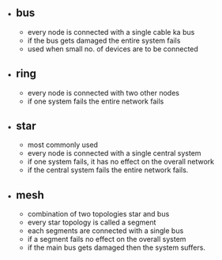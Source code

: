 - ## bus
	- every node is connected with a single cable ka bus
	- if the bus gets damaged the entire system fails
	- used when small no. of devices are to be connected
- ## ring
	- every node is connected with two other nodes
	- if one system fails the entire network fails
- ## star
	- most commonly used
	- every node is connected with a single central system
	- if one system fails, it has no effect on the overall network
	- if the central system fails the entire network fails.
- ## mesh
	- combination of two topologies star and bus
	- every star topology is called a segment
	- each segments are connected with a single bus
	- if a segment fails no effect on the overall system
	- if the main bus gets damaged then the system suffers.